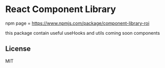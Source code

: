 # React Component Library


npm page =  https://www.npmjs.com/package/component-library-roi

this package contain useful useHooks and utils
coming soon components 


License
----
MIT

